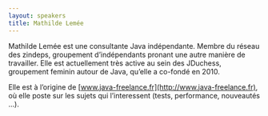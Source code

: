 ```yaml
---
layout: speakers
title: Mathilde Lemée
---
```

Mathilde Lemée est une consultante Java indépendante. Membre du réseau des zindeps, groupement d’indépendants pronant une autre manière de travailler. Elle est actuellement très active au sein des JDuchess, groupement feminin autour de Java, qu’elle a co-fondé en 2010.

Elle est à l’origine de [www.java-freelance.fr](http://www.java-freelance.fr), où elle poste sur les sujets qui l’interessent (tests, performance, nouveautés …).
